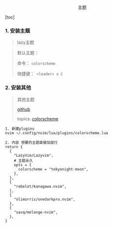 <center>主题</center>









[toc]





### 1. 安装主题

> lazy主题

> 默认主题：
>
> 命令： `colorscheme ` 
>
> 快捷键：` <leader> u C`









### 2. 安装其他

> 其他主题
>
> [github](https://github.com/rebelot/kanagawa.nvim)
>
> topics: [colorscheme](https://github.com/topics/neovim-colorscheme)

```shell
1. 新建plugins
nvim ~/.config/nvim/lua/plugins/colorscheme.lua

2. 内容 想要的主题直接加就行
return {
  {
    "LazyVim/Lazyvim",
    # 主题永久
    opts = {
      colorscheme = "tokyonight-moon",
    },
  },
  {
    "rebelot/kanagawa.nvim",
  },
  {
    "olimorris/onedarkpro.nvim",
  },
  {
    "savq/melange-nvim",
  },
}

```

